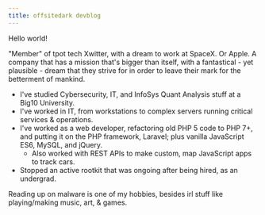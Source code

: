 ```yaml
---
title: offsitedark devblog
---
```


Hello world!


"Member" of tpot tech Xwitter, with a dream to work at SpaceX. Or Apple. A company that has a mission that's bigger than itself, with a fantastical - yet plausible - dream that they strive for in order to leave their mark for the betterment of mankind.

- I've studied Cybersecurity, IT, and InfoSys Quant Analysis stuff at a Big10 University. 
- I've worked in IT, from workstations to complex servers running critical services & operations.
- I've worked as a web developer, refactoring old PHP 5 code to PHP 7+, and putting it on the PHP framework, Laravel; plus vanilla JavaScript ES6, MySQL, and jQuery.
	- Also worked with REST APIs to make custom, map JavaScript apps to track cars.
- Stopped an active rootkit that was ongoing after being hired, as an undergrad.

Reading up on malware is one of my hobbies, besides irl stuff like playing/making music, art, & games.

